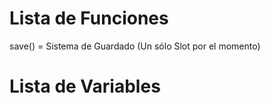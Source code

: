 
<h1>Lista de Funciones</h1>
save() = Sistema de Guardado (Un sólo Slot por el momento)


<h1>Lista de Variables </h1>
